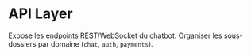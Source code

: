 # API Layer

Expose les endpoints REST/WebSocket du chatbot. Organiser les sous-dossiers par domaine (`chat`, `auth`, `payments`).

